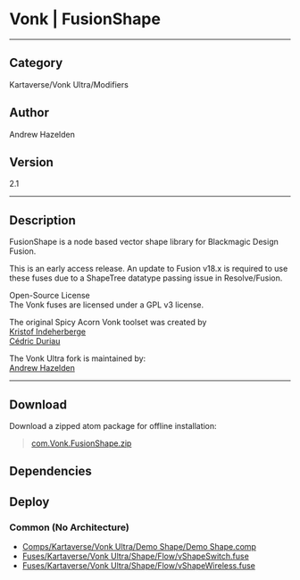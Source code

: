 # Vonk | FusionShape
___

## Category
Kartaverse/Vonk Ultra/Modifiers

## Author
Andrew Hazelden

## Version
2.1

___

## Description
<p>FusionShape is a node based vector shape library for Blackmagic Design Fusion.</p>

<p>This is an early access release. An update to Fusion v18.x is required to use these fuses due to a ShapeTree datatype passing issue in Resolve/Fusion.</p>

<p>Open-Source License<br>
The Vonk fuses are licensed under a GPL v3 license.</p>

<p>The original Spicy Acorn Vonk toolset was created by<br>
<a href="mailto:xmnr0x23@gmail.com">Kristof Indeherberge</a><br>
<a href="mailto:duriau.cedric@live.be">C&eacute;dric Duriau</a></p>

<p>The Vonk Ultra fork is maintained by:<br>
<a href="mailto:andrew@andrewhazelden.com">Andrew Hazelden</a></p>

___

## Download

Download a zipped atom package for offline installation:
> [com.Vonk.FusionShape.zip](https://gitlab.com/WeSuckLess/Reactor/-/archive/master/Reactor-master.zip?path=Atoms/com.Vonk.FusionShape)  

## Dependencies

## Deploy

### Common (No Architecture)

<ul>
<li><a href="https://gitlab.com/WeSuckLess/Reactor/-/blob/master/Atoms/com.Vonk.FusionShape/Comps/Kartaverse/Vonk Ultra/Demo Shape/Demo Shape.comp?ref_type=heads">Comps/Kartaverse/Vonk Ultra/Demo Shape/Demo Shape.comp</a></li>
<li><a href="https://gitlab.com/WeSuckLess/Reactor/-/blob/master/Atoms/com.Vonk.FusionShape/Fuses/Kartaverse/Vonk Ultra/Shape/Flow/vShapeSwitch.fuse?ref_type=heads">Fuses/Kartaverse/Vonk Ultra/Shape/Flow/vShapeSwitch.fuse</a></li>
<li><a href="https://gitlab.com/WeSuckLess/Reactor/-/blob/master/Atoms/com.Vonk.FusionShape/Fuses/Kartaverse/Vonk Ultra/Shape/Flow/vShapeWireless.fuse?ref_type=heads">Fuses/Kartaverse/Vonk Ultra/Shape/Flow/vShapeWireless.fuse</a></li>
</ul>
